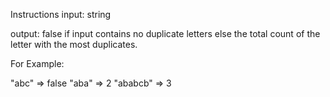 Instructions
input: string

output: false if input contains no duplicate letters else the total count of the letter with the most duplicates.

For Example:

  "abc" => false
  "aba" => 2
  "ababcb" => 3
